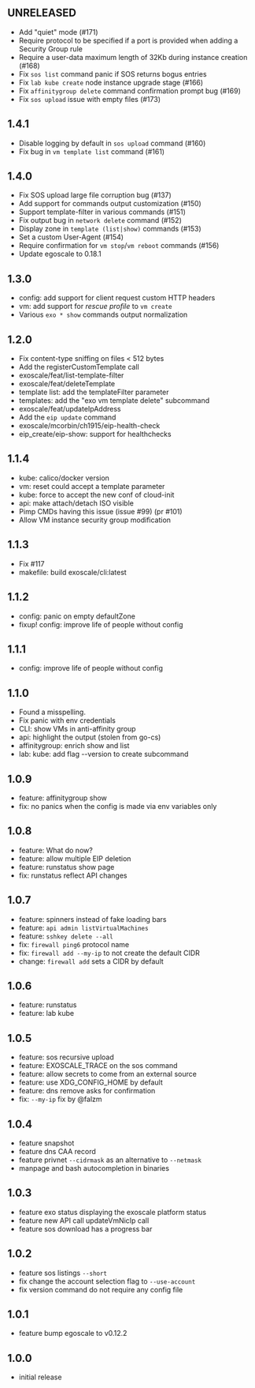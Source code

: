 UNRELEASED
----------

- Add "quiet" mode (#171)
- Require protocol to be specified if a port is provided when adding a Security Group rule
- Require a user-data maximum length of 32Kb during instance creation (#168)
- Fix `sos list` command panic if SOS returns bogus entries
- Fix `lab kube create` node instance upgrade stage (#166)
- Fix `affinitygroup delete` command confirmation prompt bug (#169)
- Fix `sos upload` issue with empty files (#173)

1.4.1
-----

- Disable logging by default in `sos upload` command (#160)
- Fix bug in `vm template list` command (#161)

1.4.0
-----

- Fix SOS upload large file corruption bug (#137)
- Add support for commands output customization (#150)
- Support template-filter in various commands (#151)
- Fix output bug in `network delete` command (#152)
- Display zone in `template (list|show)` commands (#153)
- Set a custom User-Agent (#154)
- Require confirmation for `vm stop`/`vm reboot` commands (#156)
- Update egoscale to 0.18.1

1.3.0
-----

- config: add support for client request custom HTTP headers
- vm: add support for *rescue profile* to `vm create`
- Various `exo * show` commands output normalization

1.2.0
-----

- Fix content-type sniffing on files < 512 bytes
- Add the registerCustomTemplate call
- exoscale/feat/list-template-filter
- exoscale/feat/deleteTemplate
- template list: add the templateFilter parameter
- templates: add the "exo vm template delete" subcommand
- exoscale/feat/updateIpAddress
- Add the `eip update` command
- exoscale/mcorbin/ch1915/eip-health-check
- eip_create/eip-show: support for healthchecks 

1.1.4
-----

- kube: calico/docker version
- vm: reset could accept a template parameter
- kube: force to accept the new conf of cloud-init
- api: make attach/detach ISO visible
- Pimp CMDs having this issue (issue #99) (pr #101)
- Allow VM instance security group modification

1.1.3
-----

- Fix #117
- makefile: build exoscale/cli:latest

1.1.2
-----

- config: panic on empty defaultZone
- fixup! config: improve life of people without config

1.1.1
-----

- config: improve life of people without config

1.1.0
-----

- Found a misspelling.
- Fix panic with env credentials
- CLI: show VMs in anti-affinity group
- api: highlight the output (stolen from go-cs)
- affinitygroup: enrich show and list
- lab: kube: add flag --version to create subcommand

1.0.9
-----

- feature: affinitygroup show
- fix: no panics when the config is made via env variables only

1.0.8
-----

- feature: What do now?
- feature: allow multiple EIP deletion
- feature: runstatus show page
- fix: runstatus reflect API changes

1.0.7
-----

- feature: spinners instead of fake loading bars
- feature: `api admin listVirtualMachines`
- feature: `sshkey delete --all`
- fix: `firewall ping6` protocol name
- fix: `firewall add --my-ip` to not create the default CIDR
- change: `firewall add` sets a CIDR by default

1.0.6
-----

- feature: runstatus
- feature: lab kube

1.0.5
-----

- feature: sos recursive upload
- feature: EXOSCALE_TRACE on the sos command
- feature: allow secrets to come from an external source
- feature: use XDG_CONFIG_HOME by default
- feature: dns remove asks for confirmation
- fix: `--my-ip` fix by @falzm

1.0.4
-----

- feature snapshot
- feature dns CAA record
- feature privnet `--cidrmask` as an alternative to `--netmask`
- manpage and bash autocompletion in binaries

1.0.3
-----

- feature exo status displaying the exoscale platform status
- feature new API call updateVmNicIp call
- feature sos download has a progress bar


1.0.2
-----

- feature sos listings `--short`
- fix change the account selection flag to `--use-account`
- fix version command do not require any config file

1.0.1
-----

- feature bump egoscale to v0.12.2

1.0.0
-----

- initial release
